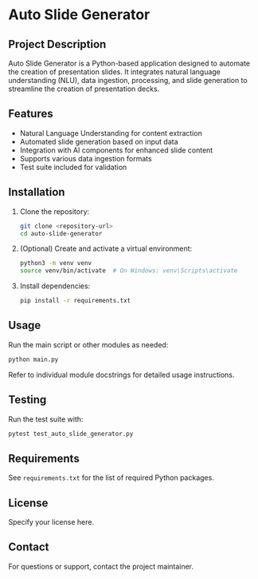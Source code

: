 # Auto Slide Generator

## Project Description
Auto Slide Generator is a Python-based application designed to automate the creation of presentation slides. It integrates natural language understanding (NLU), data ingestion, processing, and slide generation to streamline the creation of presentation decks.

## Features
- Natural Language Understanding for content extraction
- Automated slide generation based on input data
- Integration with AI components for enhanced slide content
- Supports various data ingestion formats
- Test suite included for validation

## Installation
1. Clone the repository:
   ```bash
   git clone <repository-url>
   cd auto-slide-generator
   ```
2. (Optional) Create and activate a virtual environment:
   ```bash
   python3 -m venv venv
   source venv/bin/activate  # On Windows: venv\Scripts\activate
   ```
3. Install dependencies:
   ```bash
   pip install -r requirements.txt
   ```

## Usage
Run the main script or other modules as needed:
```bash
python main.py
```

Refer to individual module docstrings for detailed usage instructions.

## Testing
Run the test suite with:
```bash
pytest test_auto_slide_generator.py
```

## Requirements
See `requirements.txt` for the list of required Python packages.

## License
Specify your license here.

## Contact
For questions or support, contact the project maintainer.
